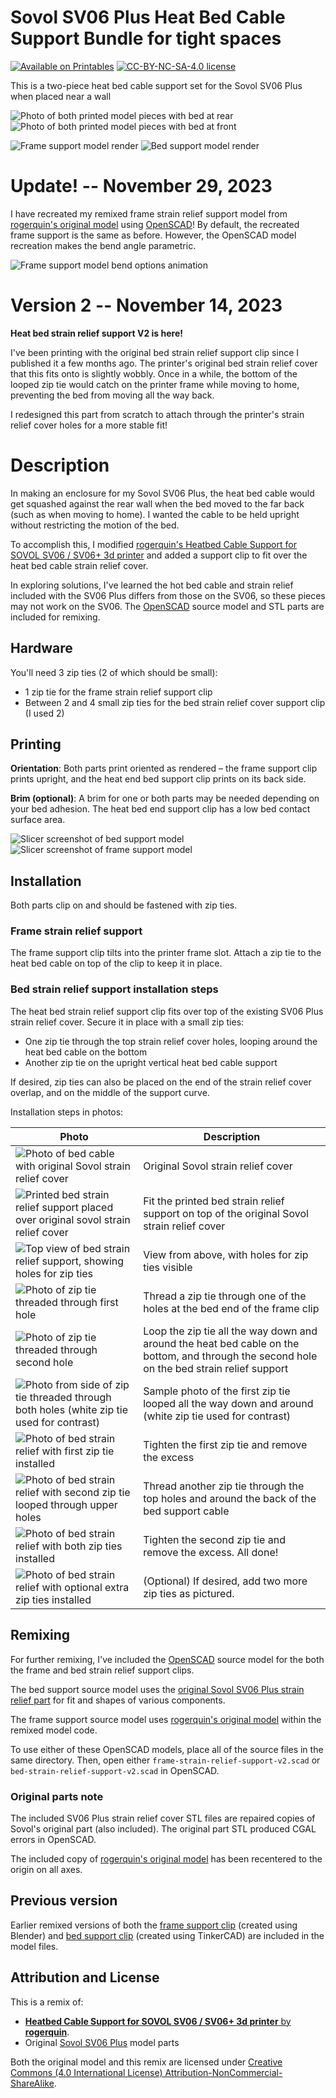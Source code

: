 # Sovol SV06 Plus Heat Bed Cable Support Bundle for tight spaces

[![Available on Printables][printables-badge]][printables-model]
[![CC-BY-NC-SA-4.0 license][license-badge]][license]

This is a two-piece heat bed cable support set for the Sovol SV06 Plus when
placed near a wall

![Photo of both printed model pieces with bed at rear](images/readme/v2-photo1.jpg)
![Photo of both printed model pieces with bed at front](images/readme/v2-photo2.jpg)

![Frame support model render](images/readme/frame-strain-relief-render.png)
![Bed support model render](images/readme/bed-strain-relief-render.png)

# Update! -- November 29, 2023

I have recreated my remixed frame strain relief support model from
[rogerquin's original model][original-model-url] using [OpenSCAD][openscad]! By
default, the recreated frame support is the same as before. However, the
OpenSCAD model recreation makes the bend angle parametric.

![Frame support model bend options animation](images/readme/frame-strain-relief-options.gif)

# Version 2 -- November 14, 2023

**Heat bed strain relief support V2 is here!**

I've been printing with the original bed strain relief support clip since I
published it a few months ago. The printer's original bed strain relief cover
that this fits onto is slightly wobbly. Once in a while, the bottom of the
looped zip tie would catch on the printer frame while moving to home, preventing
the bed from moving all the way back.

I redesigned this part from scratch to attach through the printer's strain
relief cover holes for a more stable fit!

# Description

In making an enclosure for my Sovol SV06 Plus, the heat bed cable would get
squashed against the rear wall when the bed moved to the far back (such as when
moving to home). I wanted the cable to be held upright without restricting the
motion of the bed.

To accomplish this, I modified
[rogerquin's Heatbed Cable Support for SOVOL SV06 / SV06+ 3d printer][original-model-url]
and added a support clip to fit over the heat bed cable strain relief cover.

In exploring solutions, I've learned the hot bed cable and strain relief
included with the SV06 Plus differs from those on the SV06, so these pieces may
not work on the SV06. The [OpenSCAD][openscad] source model and STL parts are
included for remixing.

## Hardware

You'll need 3 zip ties (2 of which should be small):

* 1 zip tie for the frame strain relief support clip
* Between 2 and 4 small zip ties for the bed strain relief cover support clip (I
  used 2)

## Printing

**Orientation**: Both parts print oriented as rendered – the frame support clip
prints upright, and the heat end bed support clip prints on its back side.

**Brim (optional)**: A brim for one or both parts may be needed depending on
your bed adhesion. The heat bed end support clip has a low bed contact surface
area.

![Slicer screenshot of bed support model](images/readme/slicer-screenshot-bed-support-v2.png)
![Slicer screenshot of frame support model](images/readme/slicer-screenshot-frame-support.png)

## Installation

Both parts clip on and should be fastened with zip ties.

### Frame strain relief support

The frame support clip tilts into the printer frame slot. Attach a zip tie to the heat
bed cable on top of the clip to keep it in place.

### Bed strain relief support installation steps

The heat bed strain relief support clip fits over top of the existing SV06 Plus
strain relief cover. Secure it in place with a small zip ties:
* One zip tie through the top strain relief cover holes, looping around the heat
  bed cable on the bottom
* Another zip tie on the upright vertical heat bed cable support

If desired, zip ties can also be placed on the end of the strain relief cover
overlap, and on the middle of the support curve.

Installation steps in photos:

| Photo | Description |
| --- | --- |
| ![Photo of bed cable with original Sovol strain relief cover](images/readme/v2-install-photo1.jpg) | Original Sovol strain relief cover |
| ![Printed bed strain relief support placed over original sovol strain relief cover](images/readme/v2-install-photo2.jpg) | Fit the printed bed strain relief support on top of the original Sovol strain relief cover |
| ![Top view of bed strain relief support, showing holes for zip ties](images/readme/v2-install-photo3.jpg) | View from above, with holes for zip ties visible |
| ![Photo of zip tie threaded through first hole](images/readme/v2-install-photo4.jpg) | Thread a zip tie through one of the holes at the bed end of the frame clip |
| ![Photo of zip tie threaded through second hole](images/readme/v2-install-photo5.jpg) | Loop the zip tie all the way down and around the heat bed cable on the bottom, and through the second hole on the bed strain relief support |
| ![Photo from side of zip tie threaded through both holes (white zip tie used for contrast)](images/readme/v2-install-photo6.jpg) | Sample photo of the first zip tie looped all the way down and around (white zip tie used for contrast) |
| ![Photo of bed strain relief with first zip tie installed](images/readme/v2-install-photo7.jpg) | Tighten the first zip tie and remove the excess |
| ![Photo of bed strain relief with second zip tie looped through upper holes](images/readme/v2-install-photo8.jpg) | Thread another zip tie through the top holes and around the back of the bed support cable |
| ![Photo of bed strain relief with both zip ties installed](images/readme/v2-install-photo9.jpg) | Tighten the second zip tie and remove the excess. All done! |
| ![Photo of bed strain relief with optional extra zip ties installed](images/readme/v2-install-photo10.jpg) | (Optional) If desired, add two more zip ties as pictured. |

## Remixing

For further remixing, I've included the [OpenSCAD][openscad] source model for
the both the frame and bed strain relief support clips.

The bed support source model uses the
[original Sovol SV06 Plus strain relief part][original-part-link-sv06-plus] for
fit and shapes of various components.

The frame support source model uses [rogerquin's original
model][original-model-url] within the remixed model code.

To use either of these OpenSCAD models, place all of the source files in the
same directory. Then, open either `frame-strain-relief-support-v2.scad` or
`bed-strain-relief-support-v2.scad` in OpenSCAD.

### Original parts note

The included SV06 Plus strain relief cover STL files are repaired copies of
Sovol's original part (also included). The original part STL produced CGAL
errors in OpenSCAD.

The included copy of [rogerquin's original model][original-model-url] has been
recentered to the origin on all axes.

## Previous version

Earlier remixed versions of both the
[frame support clip][frame-strain-relief-support-v1-stl] (created using Blender)
and [bed support clip][bed-strain-relief-support-v1-stl] (created using
TinkerCAD) are included in the model files.

## Attribution and License

This is a remix of:

* [**Heatbed Cable Support for SOVOL SV06 / SV06+ 3d printer** by **rogerquin**][original-model-url].
* Original [Sovol SV06 Plus][sovol-sv06-plus] model parts

Both the original model and this remix are licensed under
[Creative Commons (4.0 International License) Attribution-NonCommercial-ShareAlike][license].

[frame-strain-relief-support-v1-stl]: strain-relief-support-v1/frame-strain-relief-support-v1.stl
[bed-strain-relief-support-v1-stl]: strain-relief-support-v1/bed-strain-relief-support-v1.stl
[license-badge]: /_static/license-badge-cc-by-nc-sa-4.0.svg
[license]: http://creativecommons.org/licenses/by-nc-sa/4.0/
[openscad]: https://openscad.org
[original-model-url]: https://www.printables.com/model/409689-heatbed-cable-support-for-sovol-sv06-sv06-3d-print
[original-part-link-sv06-plus]: https://github.com/Sovol3d/SV06-PLUS/blob/master/SV06%20PLUS%203D/STL/JXHSV06P-01000%20base%20assembly/JXHSV06-01009-d%20Hot%20Bed%20Wire%20Fixing%20Cover.STL
[printables-badge]: /_static/printables-badge.png
[printables-model]: https://www.printables.com/model/584534
[sovol-sv06-plus]: https://github.com/Sovol3d/SV06-PLUS
